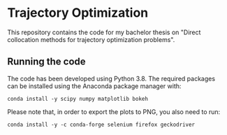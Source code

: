 # Trajectory Optimization
This repository contains the code for my bachelor thesis on "Direct collocation methods for trajectory optimization problems".

## Running the code
The code has been developed using Python 3.8. The required packages can be installed using the Anaconda package manager with:
```
conda install -y scipy numpy matplotlib bokeh
```
Please note that, in order to export the plots to PNG, you also need to run:
```
conda install -y -c conda-forge selenium firefox geckodriver  
```

